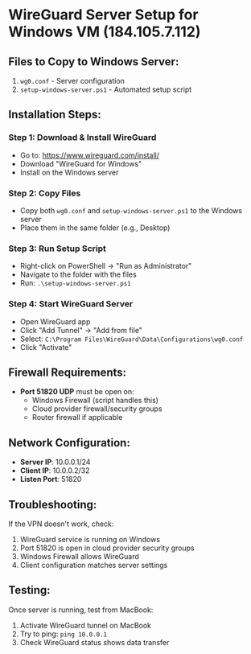 # WireGuard Server Setup for Windows VM (184.105.7.112)

## Files to Copy to Windows Server:
1. `wg0.conf` - Server configuration
2. `setup-windows-server.ps1` - Automated setup script

## Installation Steps:

### Step 1: Download & Install WireGuard
- Go to: https://www.wireguard.com/install/
- Download "WireGuard for Windows"
- Install on the Windows server

### Step 2: Copy Files
- Copy both `wg0.conf` and `setup-windows-server.ps1` to the Windows server
- Place them in the same folder (e.g., Desktop)

### Step 3: Run Setup Script
- Right-click on PowerShell → "Run as Administrator"
- Navigate to the folder with the files
- Run: `.\setup-windows-server.ps1`

### Step 4: Start WireGuard Server
- Open WireGuard app
- Click "Add Tunnel" → "Add from file"
- Select: `C:\Program Files\WireGuard\Data\Configurations\wg0.conf`
- Click "Activate"

## Firewall Requirements:
- **Port 51820 UDP** must be open on:
  - Windows Firewall (script handles this)
  - Cloud provider firewall/security groups
  - Router firewall if applicable

## Network Configuration:
- **Server IP**: 10.0.0.1/24
- **Client IP**: 10.0.0.2/32
- **Listen Port**: 51820

## Troubleshooting:
If the VPN doesn't work, check:
1. WireGuard service is running on Windows
2. Port 51820 is open in cloud provider security groups
3. Windows Firewall allows WireGuard
4. Client configuration matches server settings

## Testing:
Once server is running, test from MacBook:
1. Activate WireGuard tunnel on MacBook
2. Try to ping: `ping 10.0.0.1`
3. Check WireGuard status shows data transfer
